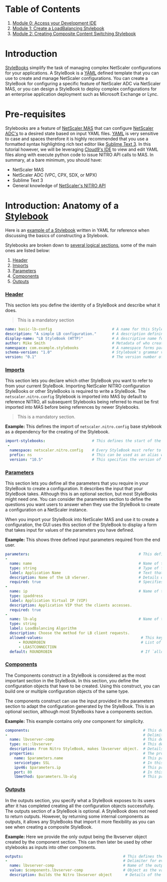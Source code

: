 # Table of Contents

1. [Module 0: Access your Development IDE](./Module-0)
2. [Module 1: Create a LoadBalancing Stylebook](./Module-1)
3. [Module 2: Creating Composite Content Switching Stylebook](./Module-2)

# Introduction 

[StyleBooks](http://docs.citrix.com/en-us/netscaler-mas/12/stylebooks.html) simplify the task of managing complex NetScaler configurations for your applications. A StyleBook is a [YAML](https://www.mirantis.com/blog/introduction-to-yaml-creating-a-kubernetes-deployment/) defined template that you can use to create and manage NetScaler configurations. You can create a StyleBook for configuring a specific feature of NetScaler ADC via NetScaler MAS, or you can design a StyleBook to deploy complex configurations for an enterprise application deployment such as Microsoft Exchange or Lync.

# Pre-requisites 

Stylebooks are a feature of [NetScaler MAS](http://docs.citrix.com/en-us/netscaler-mas/12.html) that can configure [NetScaler ADC's](http://docs.citrix.com/en-us/netscaler/12.html) to a desired state based on input YAML files. [YAML](https://learn.getgrav.org/advanced/yaml) is very sensitive to case and spaces therefore it is highly recommended that you use a formatted syntax highlighting rich text editor like [Sublime Text 3](https://www.sublimetext.com/). In this tutorial however, we will be leveraging [Cloud9's IDE](https://c9.io/) to view and edit YAML files along with execute python code to issue NITRO API calls to MAS. In summary, at a bare minimum, you should have: 
   
   * NetScaler MAS
   * NetScaler ADC (VPC, CPX, SDX, or MPX)
   * Sublime Text 3
   * General knowledge of [NetScaler's NITRO API](http://docs.citrix.com/ja-jp/netscaler/11/nitro-api.html)

# Introduction: Anatomy of a [Stylebook](https://docs.citrix.com/en-us/netscaler-mas/11-1/stylebooks.html) 

Here is an [example of a Stylebook](./code/http-lb-stylebook.yaml) written in YAML for reference when discussing the basics of constructing a Stylebook.

Stylebooks are broken down to [several logical sections](http://docs.citrix.com/en-us/netscaler-mas/11-1/stylebooks/stylebooks-grammar.html), some of the main ones are listed below: 

  1. [Header](http://docs.citrix.com/en-us/netscaler-mas/11-1/stylebooks/stylebooks-grammar/header-section.html)
  2. [Imports](http://docs.citrix.com/en-us/netscaler-mas/11-1/stylebooks/stylebooks-grammar/import-stylebooks-section.html)
  3. [Parameters](http://docs.citrix.com/en-us/netscaler-mas/11-1/stylebooks/stylebooks-grammar/parameters-section.html)
  4. [Components](http://docs.citrix.com/en-us/netscaler-mas/11-1/stylebooks/stylebooks-grammar/components.html) 
  5. [Outputs](http://docs.citrix.com/en-us/netscaler-mas/11-1/stylebooks/stylebooks-grammar/outputs.html)  

### [Header](http://docs.citrix.com/en-us/netscaler-mas/11-1/stylebooks/stylebooks-grammar/header-section.html)
This section lets you define the identity of a StyleBook and describe what it does. 
  > This is a mandatory section

  ```yaml
  name: basic-lb-config                           # A name for this StyleBook.                                    
  description: "A simple LB configuration."       # A description defining what this StyleBook does. This description appears on the NetScaler MAS GUI.
  display-name: "LB StyleBook (HTTP)"             # A descriptive name for the StyleBook that appears on the NetScaler MAS GUI.
  author: Mike Smith                              # Metadata of who created this Stylebook
  namespace: com.example.stylebooks               # A namespace forms part of a unique identifier for a StyleBook to avoid name collisions.
  schema-version: "1.0"                           # Stylebook's grammar version. As of right now, it always takes the value “1.0” for MAS 12.0 release.
  version: "0.1"                                  # The version number of the StyleBook. You can change the version number when you update the StyleBook.
  ```	

### [Imports](http://docs.citrix.com/en-us/netscaler-mas/11-1/stylebooks/stylebooks-grammar/import-stylebooks-section.html)

This section lets you declare which other StyleBook you want to refer to from your current StyleBook. Importing NetScaler NITRO configuration StyleBooks or other StyleBooks is required to write a StyleBook. The `netscaler.nitro.config` Stylebook is imported into MAS by default to reference NITRO, all subsequent Stylebooks being referred to must be first imported into MAS before being references by newer Stylebooks. 
  > This is a mandatory section.

**Example:** This defines the import of `netscaler.nitro.config` base stylebook as a dependency for the creating of the Stylebook. 

  ```yaml
  import-stylebooks:                     # This defines the start of the Import Stylebooks YAML block
   -
    namespace: netscaler.nitro.config    # Every StyleBook must refer to the netscaler.nitro.config namespace if it uses any of the NITRO configuration objects directly, otherwise refer to the namespace in the header of the Stylebook you are looking to import.
    prefix: ns                           # This can be used as an alias when refering to the given namespace in the follow sections. 
    version: "10.5"                      # This specifies the version of the stylebook referred to in the imported Stylbook's header.
  ```

### [Parameters](http://docs.citrix.com/en-us/netscaler-mas/11-1/stylebooks/stylebooks-grammar/parameters-section.html)

This section lets you define all the parameters that you require in your StyleBook to create a configuration. It describes the input that your StyleBook takes. Although this is an optional section, but most StyleBooks might need one. You can consider the parameters section to define the questions you want users to answer when they use the StyleBook to create a configuration on a NetScaler instance.

When you import your StyleBook into NetScaler MAS and use it to create a configuration, the GUI uses this section of the StyleBook to display a form that takes input for values of the parameters you have defined.

**Example:** This shows three defined input parameters required from the end user.

  ```yaml
  parameters:                                                 # This defines the start of the Input Values required for this Stylebook.
  -
    name: name                                                # Name of the first input parameter.
    type: string                                              # Type of formatted input required.
    label: Application Name                                   # Text that represented this input in MAS' GUI.
    description: Name of the LB vServer.                      # Details of the input for end user context.
    required: true                                            # Specifies if a mandatory parameter 
  -
    name: ip                                                  # Name of the second input parameter.
    type: ipaddress
    label: Application Virtual IP (VIP)
    description: Application VIP that the clients accesses.
    required: true
  -
    name: lb-alg                                              # Name of the third input parameter.
    type: string
    label: LoadBalancing Algorithm 
    description: Choose the method for LB client requests.
    allowed-values:                                            # This key allows you to provide a list of options for selection as an input to this parameter. 
        - ROUNDROBIN                                           # List of individual selection options. 
        - LEASTCONNECTION
    default: ROUNDROBIN                                        # If `allowed-values` is present, then `default` will specify the default selection value from the `allowed-values`list. 

  ```

### [Components](http://docs.citrix.com/en-us/netscaler-mas/11-1/stylebooks/stylebooks-grammar/components.html) 

The Components construct in a StyleBook is considered as the most important section in the StyleBook. In this section, you define the configuration objects that have to be created. Using this construct, you can build one or multiple configuration objects of the same type.

The components construct can use the input provided in the parameters section to adapt the configuration generated by the StyleBook. This is an optional section, although most StyleBooks have a components section.

**Example:** This example contains only *one* component for simplicity.

  ```yaml
  components:                                                   # This defines the start of the components used to build the logic required for this Stylebook.
  -                                                             # Delimiter for every new component.
    name: lbvserver-comp                                        # This defines the name of the component.
    type: ns::lbvserver                                         # This defines the type of component from the inported stylebook refered to by the alias `ns`
    description: From Nitro StyleBook, makes lbvserver object.  # Details of the component for end user context.
    properties:                                                 # The properties defined here are the attributes of the "lbvserver" resource from NetScaler's NITRO REST API.
      name: $parameters.name                                    # This provides an input value for the property of lbvserver from the parameter first parameter `name` defined above. 
      servicetype: SSL                                          # In this example, this input value `servicetype` for this component is hardcoded with `SSL`
      ipv46: $parameters.ip                                     # This provides an input value for the property of lbvserver from the parameter second parameter `ip` defined above. 
      port: 80                                                  # In this example, this input value for `port` is hardcoded with `80`         
      lbmethod: $parameters.lb-alg                              # This provides an input value for the property of lbvserver from the parameter second parameter `lb-alg` defined above. 

  ```

### [Outputs](http://docs.citrix.com/en-us/netscaler-mas/11-1/stylebooks/stylebooks-grammar/outputs.html)

In the outputs section, you specify what a StyleBook exposes to its users after it has completed creating all the configuration objects successfully. The outputs section of a StyleBook is optional. A StyleBook does not need to return outputs. However, by returning some internal components as outputs, it allows any StyleBooks that import it more flexibility as you can see when creating a composite StyleBook.

**Example:** Here we provide the only output being the lbvserver object created by the component section. This can then later be used by other stylebooks as inputs into other components. 

  ```yaml 
  outputs:                                             # This defines the start of the Output values generated by this Stylebook.                             
  -                                                    # Delimiter for every new output.
    name: lbvserver-comp                               # Name of the output parameter
    value: $components.lbvserver-comp                  # Object as the value for the output. In this case all properties and values for the `lbveserver-comp` from the `components` section above. 
    description: Builds the Nitro lbvserver object      # Details of the input for end user context.
  ```